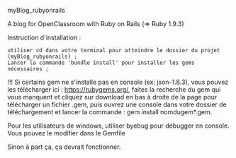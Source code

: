 myBlog_rubyonrails

A blog for OpenClassroom with Ruby on Rails (=> Ruby 1.9.3)

Instruction d'installation :

    utiliser cd dans votre terminal pour atteindre le dossier du projet (myBlog_rubyonrails) ;
    Lancer la commande 'bundle install' pour installer les gems nécessaires ;

!!! Si certains gem ne s'installe pas en console (ex: json-1.8.3), vous pouvez les télécharger ici : https://rubygems.org/, faites la recherche du gem qui vous manquent et cliquez sur download en bas à droite de la page pour télécharger un fichier .gem, puis ouvrez une console dans votre dossier de téléchargement et lancer la commande : gem install nomdugem*.gem.

Pour les utilisateurs de windows, utiliser byebug pour débugger en console.
Vous pouvez le modifier dans le Gemfile

Sinon à part ça, ça devrait fonctionner.
